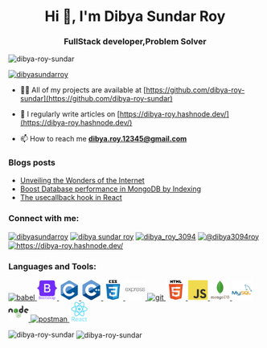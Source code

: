 
<h1 align="center">Hi 👋, I'm Dibya Sundar Roy</h1>
<h3 align="center">FullStack developer,Problem Solver</h3>

<p align="left"> <img src="https://komarev.com/ghpvc/?username=dibya-roy-sundar&label=Profile%20views&color=0e75b6&style=flat" alt="dibya-roy-sundar" /> </p>

<p align="left"> <a href="https://twitter.com/dibyasundarroy" target="blank"><img src="https://img.shields.io/twitter/follow/dibyasundarroy?logo=twitter&style=for-the-badge" alt="dibyasundarroy" /></a> </p>



- 👨‍💻 All of my projects are available at [https://github.com/dibya-roy-sundar](https://github.com/dibya-roy-sundar)

- 📝 I regularly write articles on [https://dibya-roy.hashnode.dev/](https://dibya-roy.hashnode.dev/)

- 📫 How to reach me **dibya.roy.12345@gmail.com**

### Blogs posts
<!-- BLOG-POST-LIST:START -->
- [Unveiling the Wonders of the Internet](https://dibya-roy.hashnode.dev/how-does-the-internet-work)
- [Boost Database performance in MongoDB by Indexing](https://dibya-roy.hashnode.dev/boost-database-performance-in-mongodb-by-indexing)
- [The usecallback hook in React](https://dibya-roy.hashnode.dev/why-we-need-usecallback-hook)

<!-- BLOG-POST-LIST:END -->

<h3 align="left">Connect with me:</h3>
<p align="left">
<a href="https://twitter.com/dibyasundarroy" target="blank"><img align="center" src="https://raw.githubusercontent.com/rahuldkjain/github-profile-readme-generator/master/src/images/icons/Social/twitter.svg" alt="dibyasundarroy" height="30" width="40" /></a>
<a href="https://www.linkedin.com/in/dibya-sundar-roy/" target="blank"><img align="center" src="https://raw.githubusercontent.com/rahuldkjain/github-profile-readme-generator/master/src/images/icons/Social/linked-in-alt.svg" alt="dibya sundar roy" height="30" width="40" /></a>
<a href="https://instagram.com/dibya_roy_3094" target="blank"><img align="center" src="https://raw.githubusercontent.com/rahuldkjain/github-profile-readme-generator/master/src/images/icons/Social/instagram.svg" alt="dibya_roy_3094" height="30" width="40" /></a>
<a href="https://hashnode.com/@dibya3094roy" target="blank"><img align="center" src="https://raw.githubusercontent.com/rahuldkjain/github-profile-readme-generator/master/src/images/icons/Social/hashnode.svg" alt="@dibya3094roy" height="30" width="40" /></a>
<a href="https://dibya-roy.hashnode.dev/" target="blank"><img align="center" src="https://raw.githubusercontent.com/rahuldkjain/github-profile-readme-generator/master/src/images/icons/Social/rss.svg" alt="https://dibya-roy.hashnode.dev/" height="30" width="40" /></a>
</p>

<h3 align="left">Languages and Tools:</h3>
<p align="left"> <a href="https://babeljs.io/" target="_blank" rel="noreferrer"> <img src="https://www.vectorlogo.zone/logos/babeljs/babeljs-icon.svg" alt="babel" width="40" height="40"/> </a> <a href="https://getbootstrap.com" target="_blank" rel="noreferrer"> <img src="https://raw.githubusercontent.com/devicons/devicon/master/icons/bootstrap/bootstrap-plain-wordmark.svg" alt="bootstrap" width="40" height="40"/> </a> <a href="https://www.cprogramming.com/" target="_blank" rel="noreferrer"> <img src="https://raw.githubusercontent.com/devicons/devicon/master/icons/c/c-original.svg" alt="c" width="40" height="40"/> </a> <a href="https://www.w3schools.com/cpp/" target="_blank" rel="noreferrer"> <img src="https://raw.githubusercontent.com/devicons/devicon/master/icons/cplusplus/cplusplus-original.svg" alt="cplusplus" width="40" height="40"/> </a> <a href="https://www.w3schools.com/css/" target="_blank" rel="noreferrer"> <img src="https://raw.githubusercontent.com/devicons/devicon/master/icons/css3/css3-original-wordmark.svg" alt="css3" width="40" height="40"/> </a> <a href="https://expressjs.com" target="_blank" rel="noreferrer"> <img src="https://raw.githubusercontent.com/devicons/devicon/master/icons/express/express-original-wordmark.svg" alt="express" width="40" height="40"/> </a> <a href="https://git-scm.com/" target="_blank" rel="noreferrer"> <img src="https://www.vectorlogo.zone/logos/git-scm/git-scm-icon.svg" alt="git" width="40" height="40"/> </a> <a href="https://www.w3.org/html/" target="_blank" rel="noreferrer"> <img src="https://raw.githubusercontent.com/devicons/devicon/master/icons/html5/html5-original-wordmark.svg" alt="html5" width="40" height="40"/> </a> <a href="https://developer.mozilla.org/en-US/docs/Web/JavaScript" target="_blank" rel="noreferrer"> <img src="https://raw.githubusercontent.com/devicons/devicon/master/icons/javascript/javascript-original.svg" alt="javascript" width="40" height="40"/> </a> <a href="https://www.mongodb.com/" target="_blank" rel="noreferrer"> <img src="https://raw.githubusercontent.com/devicons/devicon/master/icons/mongodb/mongodb-original-wordmark.svg" alt="mongodb" width="40" height="40"/> </a> <a href="https://www.mysql.com/" target="_blank" rel="noreferrer"> <img src="https://raw.githubusercontent.com/devicons/devicon/master/icons/mysql/mysql-original-wordmark.svg" alt="mysql" width="40" height="40"/> </a> <a href="https://nodejs.org" target="_blank" rel="noreferrer"> <img src="https://raw.githubusercontent.com/devicons/devicon/master/icons/nodejs/nodejs-original-wordmark.svg" alt="nodejs" width="40" height="40"/> </a> <a href="https://postman.com" target="_blank" rel="noreferrer"> <img src="https://www.vectorlogo.zone/logos/getpostman/getpostman-icon.svg" alt="postman" width="40" height="40"/> </a> <a href="https://reactjs.org/" target="_blank" rel="noreferrer"> <img src="https://raw.githubusercontent.com/devicons/devicon/master/icons/react/react-original-wordmark.svg" alt="react" width="40" height="40"/> </a> </p>

<p><img align="left" src="https://github-readme-stats.vercel.app/api/top-langs?username=dibya-roy-sundar&show_icons=true&theme=tokyonight&locale=en&layout=compact" alt="dibya-roy-sundar" /></p>

<p>&nbsp;<img align="center" src="https://github-readme-stats.vercel.app/api?username=dibya-roy-sundar&show_icons=true&theme=dark&locale=en" alt="dibya-roy-sundar" /></p>
